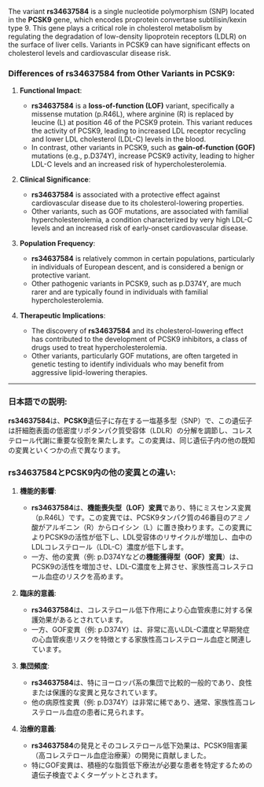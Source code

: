 The variant **rs34637584** is a single nucleotide polymorphism (SNP) located in the **PCSK9** gene, which encodes proprotein convertase subtilisin/kexin type 9. This gene plays a critical role in cholesterol metabolism by regulating the degradation of low-density lipoprotein receptors (LDLR) on the surface of liver cells. Variants in PCSK9 can have significant effects on cholesterol levels and cardiovascular disease risk.

### Differences of rs34637584 from Other Variants in PCSK9:
1. **Functional Impact**:
   - **rs34637584** is a **loss-of-function (LOF)** variant, specifically a missense mutation (p.R46L), where arginine (R) is replaced by leucine (L) at position 46 of the PCSK9 protein. This variant reduces the activity of PCSK9, leading to increased LDL receptor recycling and lower LDL cholesterol (LDL-C) levels in the blood.
   - In contrast, other variants in PCSK9, such as **gain-of-function (GOF)** mutations (e.g., p.D374Y), increase PCSK9 activity, leading to higher LDL-C levels and an increased risk of hypercholesterolemia.

2. **Clinical Significance**:
   - **rs34637584** is associated with a protective effect against cardiovascular disease due to its cholesterol-lowering properties.
   - Other variants, such as GOF mutations, are associated with familial hypercholesterolemia, a condition characterized by very high LDL-C levels and an increased risk of early-onset cardiovascular disease.

3. **Population Frequency**:
   - **rs34637584** is relatively common in certain populations, particularly in individuals of European descent, and is considered a benign or protective variant.
   - Other pathogenic variants in PCSK9, such as p.D374Y, are much rarer and are typically found in individuals with familial hypercholesterolemia.

4. **Therapeutic Implications**:
   - The discovery of **rs34637584** and its cholesterol-lowering effect has contributed to the development of PCSK9 inhibitors, a class of drugs used to treat hypercholesterolemia.
   - Other variants, particularly GOF mutations, are often targeted in genetic testing to identify individuals who may benefit from aggressive lipid-lowering therapies.

---

### 日本語での説明:
**rs34637584**は、**PCSK9**遺伝子に存在する一塩基多型（SNP）で、この遺伝子は肝細胞表面の低密度リポタンパク質受容体（LDLR）の分解を調節し、コレステロール代謝に重要な役割を果たします。この変異は、同じ遺伝子内の他の既知の変異といくつかの点で異なります。

### rs34637584とPCSK9内の他の変異との違い:
1. **機能的影響**:
   - **rs34637584**は、**機能喪失型（LOF）変異**であり、特にミスセンス変異（p.R46L）です。この変異では、PCSK9タンパク質の46番目のアミノ酸がアルギニン（R）からロイシン（L）に置き換わります。この変異によりPCSK9の活性が低下し、LDL受容体のリサイクルが増加し、血中のLDLコレステロール（LDL-C）濃度が低下します。
   - 一方、他の変異（例: p.D374Yなどの**機能獲得型（GOF）変異**）は、PCSK9の活性を増加させ、LDL-C濃度を上昇させ、家族性高コレステロール血症のリスクを高めます。

2. **臨床的意義**:
   - **rs34637584**は、コレステロール低下作用により心血管疾患に対する保護効果があるとされています。
   - 一方、GOF変異（例: p.D374Y）は、非常に高いLDL-C濃度と早期発症の心血管疾患リスクを特徴とする家族性高コレステロール血症と関連しています。

3. **集団頻度**:
   - **rs34637584**は、特にヨーロッパ系の集団で比較的一般的であり、良性または保護的な変異と見なされています。
   - 他の病原性変異（例: p.D374Y）は非常に稀であり、通常、家族性高コレステロール血症の患者に見られます。

4. **治療的意義**:
   - **rs34637584**の発見とそのコレステロール低下効果は、PCSK9阻害薬（高コレステロール血症治療薬）の開発に貢献しました。
   - 特にGOF変異は、積極的な脂質低下療法が必要な患者を特定するための遺伝子検査でよくターゲットとされます。

